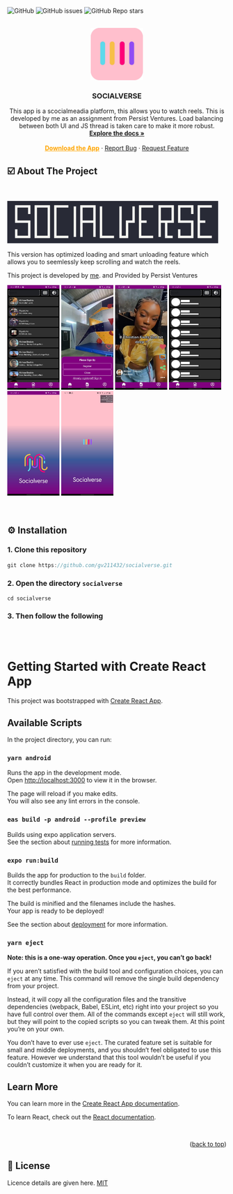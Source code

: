 ![GitHub](https://img.shields.io/github/license/GV211432/socialverse) ![GitHub issues](https://img.shields.io/github/issues-raw/GV211432/socialverse) ![GitHub Repo stars](https://img.shields.io/github/stars/GV211432/socialverse?style=social)

<!-- PROJECT LOGO -->
<br />
<div align="center">
  <a href="https://gauravs-box-office.surge.sh">
    <img src="./assets/icon.png" alt="Logo" width="120" height="120" >
  </a>
  
  <h3 align="center"><b>SOCIALVERSE</b></h3>

  <p align="center">
    This app is a scocialmeadia platform, this allows you to watch reels.
    This is developed by me as an assignment from Persist Ventures. Load balancing
    between both UI and JS thread is taken care to make it more robust.
    <br />
    <a href="#"><strong>Explore the docs »</strong></a>
    <br />
    <br />
    <a href="https://socialverse.surge.sh/socialverse" style="color:orange; font-weight:bold">Download the App</a>
    ·
    <a href="https://github.com/gv211432/socialverse/issues">Report Bug</a>
    ·
    <a href="https://github.com/gv211432/socialverse/issues">Request Feature</a>
  </p>
</div>

<!-- ABOUT THE PROJECT -->

## ☑️ About The Project

<br>

![title](./assets/name.png)
<br>

This version has optimized loading and smart unloading feature which allows you to
seemlessly keep scrolling and watch the reels.

This project is developed by [me](https://github.com/gv211432).
and Provided by Persist Ventures

<div style="display=inline;">

<img src="./assets/1.jpeg" alt="Logo" width="120" height="240" >
<img src="./assets/2.jpeg" alt="Logo" width="120" height="240" >
<img src="./assets/3.jpeg" alt="Logo" width="120" height="240" >
<img src="./assets/4.jpeg" alt="Logo" width="120" height="240" >
<img src="./assets/5.jpeg" alt="Logo" width="120" height="240" >
<img src="./assets/6.jpeg" alt="Logo" width="120" height="240" >
</div>
<br>
<br>

## ⚙️ Installation

### 1. Clone this repository

```js
git clone https://github.com/gv211432/socialverse.git
```

### 2. Open the directory `socialverse`

```
cd socialverse
```

### 3. Then follow the following

<br>
<br>

# Getting Started with Create React App

This project was bootstrapped with [Create React App](https://github.com/facebook/create-react-app).

## Available Scripts

In the project directory, you can run:

### `yarn android`

Runs the app in the development mode.\
Open [http://localhost:3000](http://localhost:3000) to view it in the browser.

The page will reload if you make edits.\
You will also see any lint errors in the console.

### `eas build -p android --profile preview`

Builds using expo application servers.\
See the section about [running tests](https://facebook.github.io/create-react-app/docs/running-tests) for more information.

### `expo run:build`

Builds the app for production to the `build` folder.\
It correctly bundles React in production mode and optimizes the build for the best performance.

The build is minified and the filenames include the hashes.\
Your app is ready to be deployed!

See the section about [deployment](https://facebook.github.io/create-react-app/docs/deployment) for more information.

### `yarn eject`

**Note: this is a one-way operation. Once you `eject`, you can’t go back!**

If you aren’t satisfied with the build tool and configuration choices, you can `eject` at any time. This command will remove the single build dependency from your project.

Instead, it will copy all the configuration files and the transitive dependencies (webpack, Babel, ESLint, etc) right into your project so you have full control over them. All of the commands except `eject` will still work, but they will point to the copied scripts so you can tweak them. At this point you’re on your own.

You don’t have to ever use `eject`. The curated feature set is suitable for small and middle deployments, and you shouldn’t feel obligated to use this feature. However we understand that this tool wouldn’t be useful if you couldn’t customize it when you are ready for it.

## Learn More

You can learn more in the [Create React App documentation](https://facebook.github.io/create-react-app/docs/getting-started).

To learn React, check out the [React documentation](https://reactjs.org/).

<br>

<p align="right">(<a href="#top">back to top</a>)</p>

## 📖 License

Licence details are given here.
[MIT](https://github.com/gv211432/socialverse/blob/main/LICENSE)

